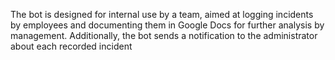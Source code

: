 The bot is designed for internal use by a team, aimed at logging incidents by employees and documenting them in Google Docs for further analysis by management. Additionally, the bot sends a notification to the administrator about each recorded incident